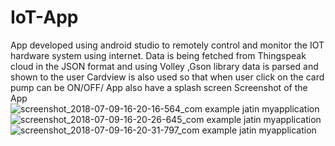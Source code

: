# IoT-App
App developed using android studio to remotely control and monitor the IOT hardware system using internet.
Data is being fetched from Thingspeak cloud in the JSON format and using Volley ,Gson library data is parsed and shown to the user
Cardview is also used so that when user click on the card pump can be ON/OFF/
App also have a splash screen Screenshot of the App
![screenshot_2018-07-09-16-20-16-564_com example jatin myapplication](https://user-images.githubusercontent.com/19595669/42464018-7595a7e2-83c5-11e8-804e-0ad095799bcc.png)
![screenshot_2018-07-09-16-20-26-645_com example jatin myapplication](https://user-images.githubusercontent.com/19595669/42464043-85edfb12-83c5-11e8-9758-a0955231ea7b.png)
![screenshot_2018-07-09-16-20-31-797_com example jatin myapplication](https://user-images.githubusercontent.com/19595669/42464289-3eee2a7e-83c6-11e8-9ab5-8c5ae6265aea.png)
